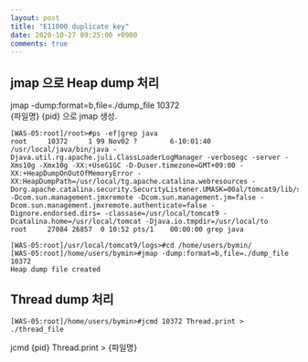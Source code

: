 ```yaml
---
layout: post
title: "E11000 duplicate key"
date: 2020-10-27 09:25:00 +0900
comments: true
---
```


## jmap 으로 Heap dump 처리


jmap -dump:format=b,file=./dump_file 10372   
{파일명} {pid} 으로 jmap 생성.


```
[WAS-05:root]/root>#ps -ef|grep java
root     10372     1 99 Nov02 ?        6-10:01:40 /usr/local/java/bin/java -Djava.util.rg.apache.juli.ClassLoaderLogManager -verbosegc -server -Xms10g -Xmx10g -XX:+UseG1GC -D-Duser.timezone=GMT+09:00 -XX:+HeapDumpOnOutOfMemoryError -XX:HeapDumpPath=/usr/local/tg.apache.catalina.webresources -Dorg.apache.catalina.security.SecurityListener.UMASK=00al/tomcat9/lib/scouter.agent.jar -Dcom.sun.management.jmxremote -Dcom.sun.management.jm=false -Dcom.sun.management.jmxremote.authenticate=false -Dignore.endorsed.dirs= -classase=/usr/local/tomcat9 -Dcatalina.home=/usr/local/tomcat -Djava.io.tmpdir=/usr/local/to
root     27084 26857  0 10:52 pts/1    00:00:00 grep java

[WAS-05:root]/usr/local/tomcat9/logs>#cd /home/users/bymin/
[WAS-05:root]/home/users/bymin>#jmap -dump:format=b,file=./dump_file 10372
Heap dump file created
```

## Thread dump 처리

```
[WAS-05:root]/home/users/bymin>#jcmd 10372 Thread.print > ./thread_file
```

jcmd {pid} Thread.print > {파일명}
